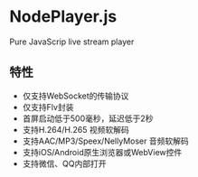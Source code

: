 # NodePlayer.js
Pure JavaScrip live stream player

## 特性
- 仅支持WebSocket的传输协议
- 仅支持Flv封装
- 首屏启动低于500毫秒，延迟低于2秒
- 支持H.264/H.265 视频软解码
- 支持AAC/MP3/Speex/NellyMoser 音频软解码
- 支持iOS/Android原生浏览器或WebView控件
- 支持微信、QQ内部打开
